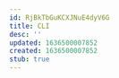 ```yaml
---
id: RjBkTbGuKCXJNuE4dyV6G
title: CLI
desc: ''
updated: 1636500007852
created: 1636500007852
stub: true
---
```


